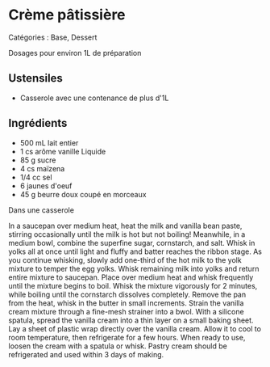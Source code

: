 # Crème pâtissière

Catégories : Base, Dessert

Dosages pour environ 1L de préparation

## Ustensiles

* Casserole avec une contenance de plus d'1L

## Ingrédients

* 500 mL lait entier
* 1 cs arôme vanille Liquide
* 85 g sucre
* 4 cs maïzena
* 1/4 cc sel
* 6 jaunes d'oeuf
* 45 g beurre doux coupé en morceaux

Dans une casserole

In a saucepan over medium heat, heat the milk and vanilla bean paste, stirring occasionally until the milk is hot but not boiling!
Meanwhile, in a medium bowl, combine the superfine sugar, cornstarch, and salt. Whisk in yolks all at once until light and fluffy and batter reaches the ribbon stage.
As you continue whisking, slowly add one-third of the hot milk to the yolk mixture to temper the egg yolks. 
Whisk remaining milk into yolks and return entire mixture to saucepan.
Place over medium heat and whisk frequently until the mixture begins to boil.
Whisk the mixture vigorously for 2 minutes, while boiling until the cornstarch dissolves completely.
Remove the pan from the heat, whisk in the butter in small increments.
Strain the vanilla cream mixture through a fine-mesh strainer into a bwol.
With a silicone spatula, spread the vanilla cream into a thin layer on a small baking sheet.
Lay a sheet of plastic wrap directly over the vanilla cream. Allow it to cool to room temperature, then refrigerate for a few hours.
When ready to use, loosen the cream with a spatula or whisk.
Pastry cream should be refrigerated and used within 3 days of making.